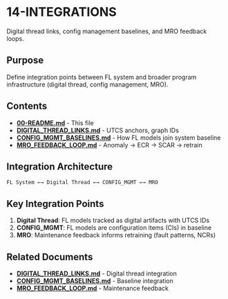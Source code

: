 # 14-INTEGRATIONS

Digital thread links, config management baselines, and MRO feedback loops.

## Purpose

Define integration points between FL system and broader program infrastructure (digital thread, config management, MRO).

## Contents

- [**00-README.md**](00-README.md) - This file
- [**DIGITAL_THREAD_LINKS.md**](DIGITAL_THREAD_LINKS.md) - UTCS anchors, graph IDs
- [**CONFIG_MGMT_BASELINES.md**](CONFIG_MGMT_BASELINES.md) - How FL models join system baseline
- [**MRO_FEEDBACK_LOOP.md**](MRO_FEEDBACK_LOOP.md) - Anomaly → ECR → SCAR → retrain

## Integration Architecture

```
FL System ←→ Digital Thread ←→ CONFIG_MGMT ←→ MRO
```

## Key Integration Points

1. **Digital Thread**: FL models tracked as digital artifacts with UTCS IDs
2. **CONFIG_MGMT**: FL models are configuration items (CIs) in baseline
3. **MRO**: Maintenance feedback informs retraining (fault patterns, NCRs)

## Related Documents

- [**DIGITAL_THREAD_LINKS.md**](DIGITAL_THREAD_LINKS.md) - Digital thread integration
- [**CONFIG_MGMT_BASELINES.md**](CONFIG_MGMT_BASELINES.md) - Baseline integration
- [**MRO_FEEDBACK_LOOP.md**](MRO_FEEDBACK_LOOP.md) - Maintenance feedback
